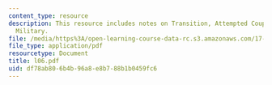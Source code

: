 ```yaml
---
content_type: resource
description: This resource includes notes on Transition, Attempted Coup, and the Post-Soviet
  Military.
file: /media/https%3A/open-learning-course-data-rc.s3.amazonaws.com/17-584-civil-military-relations-spring-2003/df78ab806b4b96a8e8b788b1b0459fc6_l06.pdf
file_type: application/pdf
resourcetype: Document
title: l06.pdf
uid: df78ab80-6b4b-96a8-e8b7-88b1b0459fc6
---
```

